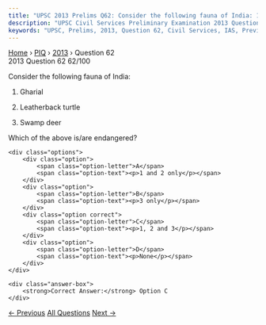```yaml
---
title: "UPSC 2013 Prelims Q62: Consider the following fauna of India: 1. Gharial 2. Leather..."
description: "UPSC Civil Services Preliminary Examination 2013 Question 62 with options and answer"
keywords: "UPSC, Prelims, 2013, Question 62, Civil Services, IAS, Previous Year Questions"
---
```


<nav class="breadcrumb">
    <a href="../../">Home</a>
    <span>›</span>
    <a href="../">PIQ</a>
    <span>›</span>
    <a href="./">2013</a>
    <span>›</span>
    <span>Question 62</span>
</nav>

<div class="question-header">
    <div class="question-meta">
        <span class="year-badge">2013</span>
        <span class="question-number">Question 62</span>
        <span class="progress">62/100</span>
    </div>
    <div class="progress-bar">
        <div class="progress-fill" style="width: 62.0%"></div>
    </div>
</div>

<div class="question-content">
    <div class="question-text">
        <p>Consider the following fauna of India:</p>
<ol>
<li>
<p>Gharial</p>
</li>
<li>
<p>Leatherback turtle</p>
</li>
<li>
<p>Swamp deer</p>
</li>
</ol>
<p>Which of the above is/are endangered?</p>
    </div>
    
    <div class="options">
        <div class="option">
            <span class="option-letter">A</span>
            <span class="option-text"><p>1 and 2 only</p></span>
        </div>
        <div class="option">
            <span class="option-letter">B</span>
            <span class="option-text"><p>3 only</p></span>
        </div>
        <div class="option correct">
            <span class="option-letter">C</span>
            <span class="option-text"><p>1, 2 and 3</p></span>
        </div>
        <div class="option">
            <span class="option-letter">D</span>
            <span class="option-text"><p>None</p></span>
        </div>
    </div>

    <div class="answer-box">
        <strong>Correct Answer:</strong> Option C
    </div>
</div>

<div class="question-nav">
    <a href="../q061-fruits-stored-in-a-cold-chamber-exhibit-longer-sto/" class="nav-btn prev">← Previous</a>
    <a href="../" class="nav-btn center">All Questions</a>
    <a href="../q063-ball-bearings-are-used-in-bicycles-cars-etc-becaus/" class="nav-btn next">Next →</a>
</div>
